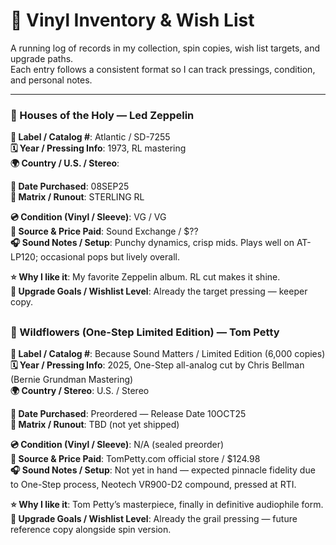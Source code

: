 # 📀 Vinyl Inventory & Wish List

A running log of records in my collection, spin copies, wish list targets, and upgrade paths.  
Each entry follows a consistent format so I can track pressings, condition, and personal notes.

---
### 🎵 Houses of the Holy — Led Zeppelin

**📀 Label / Catalog #**: Atlantic / SD-7255  
**🗓️ Year / Pressing Info**: 1973, RL mastering  
**🌍 Country / U.S. / Stereo**:  

**📅 Date Purchased**: 08SEP25  
**🔎 Matrix / Runout**: STERLING RL  

**💿 Condition (Vinyl / Sleeve)**: VG / VG  
**📍 Source & Price Paid**: Sound Exchange / $??  
**🎧 Sound Notes / Setup**: Punchy dynamics, crisp mids. Plays well on AT-LP120; occasional pops but lively overall.  

**⭐ Why I like it**: My favorite Zeppelin album. RL cut makes it shine.  
**🚀 Upgrade Goals / Wishlist Level**: Already the target pressing — keeper copy.  
##
### 🎵 Wildflowers (One-Step Limited Edition) — Tom Petty

**📀 Label / Catalog #**: Because Sound Matters / Limited Edition (6,000 copies)  
**🗓️ Year / Pressing Info**: 2025, One-Step all-analog cut by Chris Bellman (Bernie Grundman Mastering)  
**🌍 Country / Stereo**: U.S. / Stereo  

**📅 Date Purchased**: Preordered — Release Date 10OCT25  
**🔎 Matrix / Runout**: TBD (not yet shipped)  

**💿 Condition (Vinyl / Sleeve)**: N/A (sealed preorder)  
**📍 Source & Price Paid**: TomPetty.com official store / $124.98  
**🎧 Sound Notes / Setup**: Not yet in hand — expected pinnacle fidelity due to One-Step process, Neotech VR900-D2 compound, pressed at RTI.  

**⭐ Why I like it**: Tom Petty’s masterpiece, finally in definitive audiophile form.  
**🚀 Upgrade Goals / Wishlist Level**: Already the grail pressing — future reference copy alongside spin version.  

